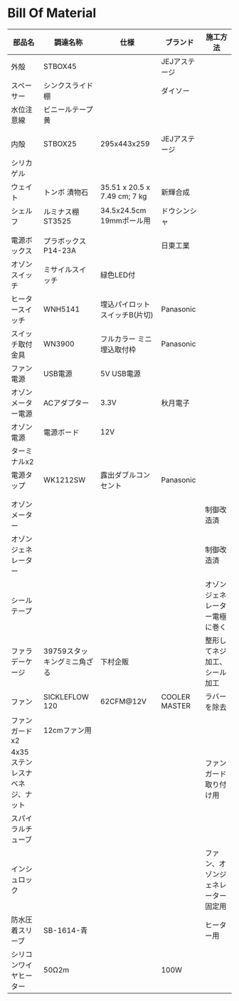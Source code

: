 # Bill Of Material

| 部品名                | 調達名称             | 仕様                           | ブランド          | 施工方法              |
|--------------------|------------------|------------------------------|---------------|-------------------|
| 外殻                 | STBOX45          |                              | JEJアステージ      |                   |
| スペーサー              | シンクスライド棚         |                              | ダイソー          |                   |
| 水位注意線              | ビニールテープ黄         |                              |               |                   |
|                    |                  |                              |               |                   |
|                    |                  |                              |               |                   |
| 内殻                 | STBOX25          | 295x443x259                  | JEJアステージ      |                   |
| シリカゲル              |                  |                              |               |                   |
| ウェイト               | トンボ 漬物石          | 35.51 x 20.5 x 7.49 cm; 7 kg | 新輝合成          |                   |
| シェルフ               | ルミナス棚ST3525      | 34.5x24.5cm 19mmポール用         | ドウシンシャ        |                   |
|                    |                  |                              |               |                   |
|                    |                  |                              |               |                   |
| 電源ボックス             | プラボックス P14-23A   |                              | 日東工業          |                   |
| オゾンスイッチ            | ミサイルスイッチ         | 緑色LED付                       |               |                   |
| ヒータースイッチ           | WNH5141          | 埋込パイロットスイッチB(片切)             | Panasonic     |                   |
| スイッチ取付金具           | WN3900           | フルカラー ミニ埋込取付枠                | Panasonic     |                   |
| ファン電源              | USB電源            | 5V USB電源                     |               |                   |
| オゾンメーター電源          | ACアダプター          | 3.3V                         | 秋月電子          |                   |
| オゾン電源              | 電源ボード            | 12V                          |               |                   |
| ターミナルx2            |                  |                              |               |                   |
| 電源タップ              | WK1212SW         | 露出ダブルコンセント                   | Panasonic     |                   |
|                    |                  |                              |               |                   |
|                    |                  |                              |               |                   |
| オゾンメーター            |                  |                              |               | 制御改造済             |
| オゾンジェネレーター         |                  |                              |               | 制御改造済             |
| シールテープ             |                  |                              |               | オゾンジェネレーター電極に巻く   |
| ファラデーケージ           | 39759スタッキングミニ角ざる | 下村企販                         |               | 整形してネジ加工、シール加工    |
| ファン                | SICKLEFLOW 120   | 62CFM@12V                    | COOLER MASTER | ラバーを除去            |
| ファンガードx2           | 12cmファン用         |                              |               |                   |
| 4x35 ステンレスナベネジ、ナット |                  |                              |               | ファンガード取り付け用       |
| スパイラルチューブ          |                  |                              |               |                   |
| インシュロック            |                  |                              |               | ファン、オゾンジェネレーター固定用 |
| 防水圧着スリーブ           | SB-1614-青        |                              |               | ヒーター用             |
| シリコンワイヤヒーター        | 50Ω2m            |                              | 100W          |